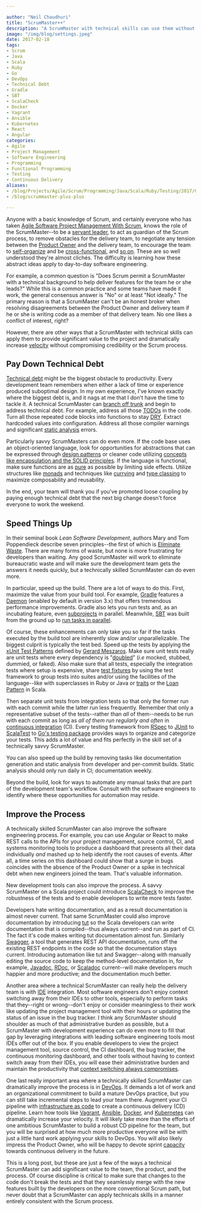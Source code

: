 ```yaml
---

author: "Neil Chaudhuri"
title: "ScrumMaster++"
description: "A ScrumMaster with technical skills can use them without compromising the Scrum process."
image: "/img/blog/settings.jpeg"
date: 2017-02-18
tags:
- Scrum
- Java
- Scala
- Ruby
- Go
- DevOps
- Technical Debt
- Gradle
- SBT
- ScalaCheck
- Docker
- Vagrant
- Ansible
- Kubernetes
- React
- Angular
categories: 
- Agile
- Project Management
- Software Engineering
- Programming
- Functional Programming
- Testing
- Continuous Delivery
aliases:
- /blog/Projects/Agile/Scrum/Programming/Java/Scala/Ruby/Testing/2017/02/18/scrummaster-plus-plus
- /blog/scrummaster-plus-plus

---
```


Anyone with a basic knowledge of Scrum, and certainly everyone who has taken 
[Agile Software Project Management With Scrum](/course/agile-software-project-management-with-scrum),
knows the role of the ScrumMaster--to be a [servant leader](http://www.inc.com/peter-economy/7-secrets-of-servant-leadership-that-will-lead-you-to-success.html),
to act as guardian of the Scrum process, to remove obstacles for the
delivery team, to negotiate any tension between the [Product Owner](https://www.mountaingoatsoftware.com/agile/scrum/roles/product-owner) 
and the delivery team, to encourage the team to [self-organize](https://hbr.org/2004/09/get-self-organized) and be 
[cross-functional](http://www.quickbase.com/blog/5-great-reasons-to-have-cross-functional-teams), and
[so on](http://www.scrumguides.org/scrum-guide.html#team-sm). These are so well understood they're almost clichés. 
The difficulty is learning how these abstract ideas apply to day-to-day software engineering.

For example, a common question is "Does Scrum permit a ScrumMaster with a technical background to help deliver features for the team he 
or she leads?" While this is a common practice and some teams have made it work, the general consensus answer is "No" or at least "Not ideally."
The primary reason is that a ScrumMaster can't be an honest broker when resolving disagreements between the Product Owner and 
delivery team if he or she is writing code as a member of that delivery team. No one likes a conflict of interest, right?

However, there are other ways that a ScrumMaster with technical skills can apply them to provide significant value to the project and 
dramatically increase [velocity](https://www.mountaingoatsoftware.com/blog/know-exactly-what-velocity-means-to-your-scrum-team)
without compromising credibility or the Scrum process. 



## Pay Down Technical Debt

[Technical debt](https://www.agilealliance.org/introduction-to-the-technical-debt-concept/) might be the biggest obstacle to
productivity. Every development team remembers when either a lack of time or experience produced 
suboptimal design. In my own experience, I've known exactly where the biggest debt is, and it nags at me that I don't have the time 
to tackle it. A technical ScrumMaster can [branch off trunk](http://guides.beanstalkapp.com/version-control/intro-to-version-control.html)
and begin to address technical debt. For example, address all those 
[TODOs](http://stackoverflow.com/questions/335378/how-do-you-flag-code-so-that-you-can-come-back-later-and-work-on-it) 
in the code. Turn all those repeated code blocks into functions to stay [DRY](https://dzone.com/articles/next-level-dont-repeat). 
Extract hardcoded values into configuration. Address all those compiler warnings and significant 
[static analysis](https://www.owasp.org/index.php/Static_Code_Analysis) errors.

Particularly savvy ScrumMasters can do even more. If the code base uses an object-oriented language, look for opportunities
for abstractions that can be expressed through [design patterns](http://www.blackwasp.co.uk/gofpatterns.aspx) or cleaner code 
utilizing [concepts like encapsulation and the SOLID principles](http://www.codemag.com/article/1001061). If the language 
is functional, make sure functions are as [pure](https://www.sitepoint.com/functional-programming-pure-functions/) as possible
by limiting side effects. Utilize structures like [monads](http://stackoverflow.com/questions/44965/what-is-a-monad) and techniques like 
[currying](http://stackoverflow.com/questions/36314/what-is-currying) and [type classing](http://danielwestheide.com/blog/2013/02/06/the-neophytes-guide-to-scala-part-12-type-classes.html)
to maximize composability and reusability. 

In the end, your team will thank you if you've promoted loose coupling by paying enough technical debt that the next
big change doesn't force everyone to work the weekend.

## Speed Things Up

In their seminal book *Lean Software Development*, authors Mary and Tom Poppendieck describe seven principles--the first of 
which is [Eliminate Waste](http://www.allaboutagile.com/lean-principles-1-eliminate-waste/). There are many forms 
of waste, but none is more frustrating for developers than waiting. Any good ScrumMaster will work to eliminate bureaucratic waste
and will make sure the development team gets the answers it needs quickly, but a technically skilled ScrumMaster can do even more.

In particular, speed up the build. There are a lot of ways to do this. First, maximize the value from your build tool. For example,
[Gradle](https://gradle.org/) features a [Daemon](https://docs.gradle.org/current/userguide/gradle_daemon.html#sec:why_the_daemon) 
(enabled by default in version 3.x) that offers tremendous performance improvements. Gradle also lets you run tests 
and, as an incubating feature, 
even [subprojects](https://docs.gradle.org/current/userguide/multi_project_builds.html#sec:parallel_execution) in parallel. 
Meanwhile, [SBT](http://www.scala-sbt.org/index.html) was built from the ground up 
to [run tasks in parallel](http://www.scala-sbt.org/0.13/docs/Parallel-Execution.html).

Of course, these enhancements can only take you so far if the tasks executed by the build tool are inherently slow and/or unparallelizable. The biggest culprit
is typically the test bed. Speed up the tests by applying the [xUnit Test Patterns](http://xunitpatterns.com/Slow%20Tests.html) 
defined by [Gerard Meszaros](https://www.linkedin.com/in/gerardmeszaros/). Make sure unit tests really are unit tests where every dependency is "[doubled](http://xunitpatterns.com/Test%20Double.html)" 
(*i.e* mocked, stubbed, dummied, or faked). Also make sure that all tests, especially the integration tests where setup is expensive,
share [test fixtures](https://github.com/junit-team/junit4/wiki/test-fixtures) by using the test framework to group tests 
into suites and/or using the facilities of the language--like with superclasses in Ruby or 
Java or [traits](http://alvinalexander.com/scala/scala-trait-examples) or the 
[Loan Pattern](http://stackoverflow.com/questions/20762240/loaner-pattern-in-scala) in Scala.

Then separate unit tests from integration tests so that only the former run with each commit 
while the latter run less frequently. Remember that only a representative subset of the tests--rather than 
*all* of them--needs to be run with each commit as long as *all of them run regularly and often* in 
[continuous integration](https://www.martinfowler.com/articles/continuousIntegration.html) (CI). Every testing framework
from [RSpec](http://stackoverflow.com/questions/10029250/organizing-rspec-2-tests-into-unit-and-integration-categories-in-rails) 
to [JUnit](https://github.com/junit-team/junit4/wiki/categories) to 
[ScalaTest](http://www.scalatest.org/user_guide/tagging_your_tests) to [Go's testing package](https://golang.org/pkg/testing/) 
provides ways to organize and categorize your tests. This adds a lot of value and fits perfectly in the skill set
of a technically savvy ScrumMaster.
 
You can also speed up the build by removing tasks like documentation generation and static analysis from 
developer and per-commit builds. Static analysis should only run daily in CI; documentation weekly.

Beyond the build, look for ways to automate any manual tasks that are part of the development team's workflow. Consult 
with the software engineers to identify where these opportunities for automation may reside.

## Improve the Process

A technically skilled ScrumMaster can also improve the software engineering process. For example, you can use 
Angular or React to make REST calls to the APIs for your 
project management, source control, CI, and systems monitoring tools to produce a dashboard that
presents all their data individually *and* mashed up to help identify the root causes of events. After all, a time series 
on this dashboard could show that a surge in bugs coincides with the absence of the Product Owner
or a spike in technical debt when new engineers joined the team. That's valuable information.

New development tools can also improve the process. A savvy ScrumMaster on a Scala project could introduce 
[ScalaCheck](https://www.scalacheck.org/) to improve the robustness of the tests and to enable
developers to write more tests faster. 

Developers hate writing documentation, and as a result documentation is almost never current. That same ScrumMaster could also 
improve documentation by introducing [tut](https://github.com/tpolecat/tut) so the Scala developers can write documentation 
that is compiled--thus always current--and run as part of CI. The fact it's code makes writing tut 
documentation almost fun. Similarly [Swagger](http://swagger.io/), a tool that generates REST API documentation, runs off the existing REST endpoints 
in the code so that the documentation stays current. Introducing automation like tut and Swagger--along with manually editing the source code 
to keep the method-level documentation in, for example, [Javadoc](http://www.oracle.com/technetwork/articles/java/index-137868.html),
[RDoc](https://rdoc.github.io/rdoc/), or
[Scaladoc](http://docs.scala-lang.org/style/scaladoc.html) current--will make developers much happier and more productive;
and the documentation much better.

Another area where a technical ScrumMaster can really help the delivery team is with [IDE](http://www.webopedia.com/TERM/I/integrated_development_environment.html) integration. Most software
engineers don't enjoy context switching away from their IDEs
to other tools, especially to perform tasks that they--right or wrong--don't enjoy or consider meaningless to their work like updating the project
management tool with their hours or updating the status of an issue in the bug tracker. I think any ScrumMaster should shoulder as 
much of that administrative burden as possible, but a ScrumMaster with development experience can 
do even more to fill that gap by leveraging integrations with leading software engineering tools most IDEs offer 
out of the box. If you enable developers to view the project management tool, source control, the CI dashboard, the bug tracker, the continuous monitoring dashboard,
and other tools without having to context switch away from their IDEs, you will ease their administrative burden and maintain
the productivity that [context switching always compromises](https://www.quora.com/Elon-Musk-What-does-My-context-switching-penalty-is-high-and-my-process-isolation-is-not-what-it-used-to-be-mean).

One last really important area where a technically skilled ScrumMaster can dramatically improve the process is in 
[DevOps](https://continuousdelivery.com/). It demands a lot of work and an organizational commitment to build a mature
DevOps practice, but you can still take incremental steps to lead your team there. Augment your CI pipeline with
[infrastructure as code](https://www.thoughtworks.com/insights/blog/infrastructure-code-reason-smile) to create a 
continuous delivery (CD) pipeline. Learn how tools like [Vagrant](https://www.vagrantup.com/), [Ansible](https://www.ansible.com/), 
[Docker](https://www.docker.com/), and [Kubernetes](https://kubernetes.io/) can dramatically increase your velocity. It
will likely take more than the efforts of one ambitious ScrumMaster to build a robust CD pipeline for the team, but
you will be surprised at how much more productive everyone will be with just a little hard work applying your skills 
to DevOps. You will also likely impress the Product Owner, who will be happy to devote sprint [capacity](http://softwareengineering.stackexchange.com/questions/264426/scrum-capacity-vs-velocity-when-planning-a-sprint) 
towards continuous delivery in the future.


This is a long post, but these are just a few of the ways a technical ScrumMaster can add significant value to the team, the product, and the process.
Of course discipline is critical to make sure that changes to the code don't break the tests and that they seamlessly merge with the 
new features built by the developers on the more conventional Scrum path, but never doubt that a ScrumMaster can 
apply technicals skills in a manner entirely consistent with the Scrum process.

 
 


 


